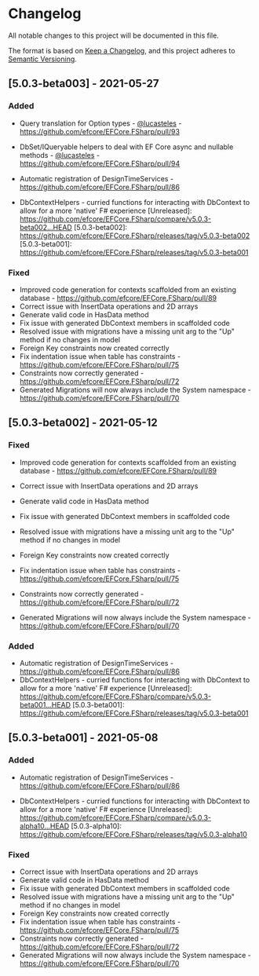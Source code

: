 # Changelog

All notable changes to this project will be documented in this file.

The format is based on [Keep a Changelog](https://keepachangelog.com/en/1.0.0/),
and this project adheres to [Semantic Versioning](https://semver.org/spec/v2.0.0.html).

## [5.0.3-beta003] - 2021-05-27

### Added
- Query translation for Option types - [@lucasteles](https://github.com/lucasteles) - https://github.com/efcore/EFCore.FSharp/pull/93
- DbSet/IQueryable helpers to deal with EF Core async and nullable methods - [@lucasteles](https://github.com/lucasteles) - https://github.com/efcore/EFCore.FSharp/pull/94

- Automatic registration of DesignTimeServices - https://github.com/efcore/EFCore.FSharp/pull/86
- DbContextHelpers - curried functions for interacting with DbContext to allow for a more 'native' F# experience
[Unreleased]: https://github.com/efcore/EFCore.FSharp/compare/v5.0.3-beta002...HEAD
[5.0.3-beta002]: https://github.com/efcore/EFCore.FSharp/releases/tag/v5.0.3-beta002
[5.0.3-beta001]: https://github.com/efcore/EFCore.FSharp/releases/tag/v5.0.3-beta001

### Fixed
- Improved code generation for contexts scaffolded from an existing database - https://github.com/efcore/EFCore.FSharp/pull/89
- Correct issue with InsertData operations and 2D arrays
- Generate valid code in HasData method
- Fix issue with generated DbContext members in scaffolded code
- Resolved issue with migrations have a missing unit arg to the "Up" method if no changes in model
- Foreign Key constraints now created correctly
- Fix indentation issue when table has constraints - https://github.com/efcore/EFCore.FSharp/pull/75
- Constraints now correctly generated - https://github.com/efcore/EFCore.FSharp/pull/72
- Generated Migrations will now always include the System namespace - https://github.com/efcore/EFCore.FSharp/pull/70

## [5.0.3-beta002] - 2021-05-12

### Fixed
- Improved code generation for contexts scaffolded from an existing database - https://github.com/efcore/EFCore.FSharp/pull/89

- Correct issue with InsertData operations and 2D arrays
- Generate valid code in HasData method
- Fix issue with generated DbContext members in scaffolded code
- Resolved issue with migrations have a missing unit arg to the "Up" method if no changes in model
- Foreign Key constraints now created correctly
- Fix indentation issue when table has constraints - https://github.com/efcore/EFCore.FSharp/pull/75
- Constraints now correctly generated - https://github.com/efcore/EFCore.FSharp/pull/72
- Generated Migrations will now always include the System namespace - https://github.com/efcore/EFCore.FSharp/pull/70
### Added
- Automatic registration of DesignTimeServices - https://github.com/efcore/EFCore.FSharp/pull/86
- DbContextHelpers - curried functions for interacting with DbContext to allow for a more 'native' F# experience
[Unreleased]: https://github.com/efcore/EFCore.FSharp/compare/v5.0.3-beta001...HEAD
[5.0.3-beta001]: https://github.com/efcore/EFCore.FSharp/releases/tag/v5.0.3-beta001

## [5.0.3-beta001] - 2021-05-08

### Added
- Automatic registration of DesignTimeServices - https://github.com/efcore/EFCore.FSharp/pull/86

- DbContextHelpers - curried functions for interacting with DbContext to allow for a more 'native' F# experience
[Unreleased]: https://github.com/efcore/EFCore.FSharp/compare/v5.0.3-alpha10...HEAD
[5.0.3-alpha10]: https://github.com/efcore/EFCore.FSharp/releases/tag/v5.0.3-alpha10

### Fixed
- Correct issue with InsertData operations and 2D arrays
- Generate valid code in HasData method
- Fix issue with generated DbContext members in scaffolded code
- Resolved issue with migrations have a missing unit arg to the "Up" method if no changes in model
- Foreign Key constraints now created correctly
- Fix indentation issue when table has constraints - https://github.com/efcore/EFCore.FSharp/pull/75
- Constraints now correctly generated - https://github.com/efcore/EFCore.FSharp/pull/72
- Generated Migrations will now always include the System namespace - https://github.com/efcore/EFCore.FSharp/pull/70
